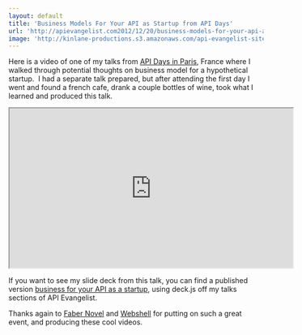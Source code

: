 ```yaml
---
layout: default
title: 'Business Models For Your API as Startup from API Days'
url: 'http://apievangelist.com2012/12/20/business-models-for-your-api-as-startup-from-api-days/'
image: 'http://kinlane-productions.s3.amazonaws.com/api-evangelist-site/blog/API-Talk-Kin-Lane.png'
---
```



<p>
     Here is a video of one of my talks from <a title="API Days" href="http://apidays.io/">API Days in Paris</a>, France where I walked through potential thoughts on business model for a hypothetical startup.  I had a separate talk prepared, but after attending the first day I went and found a french cafe, drank a couple bottles of wine, took what I learned and produced this talk.
</p>
<p>
     <iframe src="http://www.youtube.com/embed/i5ahfDqf0oU" width="560" height="315" align="center"></iframe>
</p>
<p>
     If you want to see my slide deck from this talk, you can find a published version <a href="http://apievangelist.com/talks/apidays/business-models//" target="_blank">business for your API as a startup</a>, using deck.js off my talks sections of API Evangelist.
</p>
<p>
     Thanks again to <a href="http://www.fabernovel.com/en/">Faber Novel</a> and <a title="Webshell" href="http://webshell.io">Webshell</a> for putting on such a great event, and producing these cool videos.
</p>

